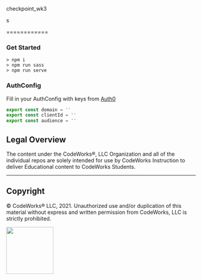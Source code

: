 checkpoint_wk3

<!-- TODO I need to figure out why keep getting errors about form elelment tags being incorrectly labeled when I press the 'delete' button on my active note element. it probably has something to do with the windows pop up sweet alert messages.-->
<!-- TODO I also Need to add the Save button feature.  before that it would probably be easier to add the auto update, and the update on mouse leave like the model does, and just have the Save button update the timestamp on the screen.  -->
<!-- TODO I need to make the X button clear the active note. -->
<!-- TODO I need to be able to type words to the text box and have them save to the body property of the note object. -->
<!-- TODO I need to make sure that it saves to local data -->
<!-- TODO Check to make sure I have completed all of the requirements for this checkpoint -->s
<!-- TODO check to make sure I have finished all of the TODO's through out the application -->

============

### Get Started

```terminal
> npm i
> npm run sass
> npm run serve
```

### AuthConfig

Fill in your AuthConfig with keys from [Auth0](https://auth0.com/)

```javascript
export const domain = '' 
export const clientId = '' 
export const audience = '' 
```
## Legal Overview

The content under the CodeWorks®, LLC Organization and all of the individual repos are solely intended for use by CodeWorks Instruction to deliver Educational content to CodeWorks Students.

---

## Copyright

© CodeWorks® LLC, 2021. Unauthorized use and/or duplication of this material without express and written permission from CodeWorks, LLC is strictly prohibited.

<img src="https://bcw.blob.core.windows.net/public/img/7815839041305055" width="125">
